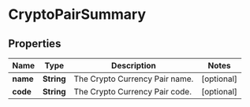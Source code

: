 
# CryptoPairSummary

## Properties
Name | Type | Description | Notes
------------ | ------------- | ------------- | -------------
**name** | **String** | The Crypto Currency Pair name. |  [optional]
**code** | **String** | The Crypto Currency Pair code. |  [optional]



